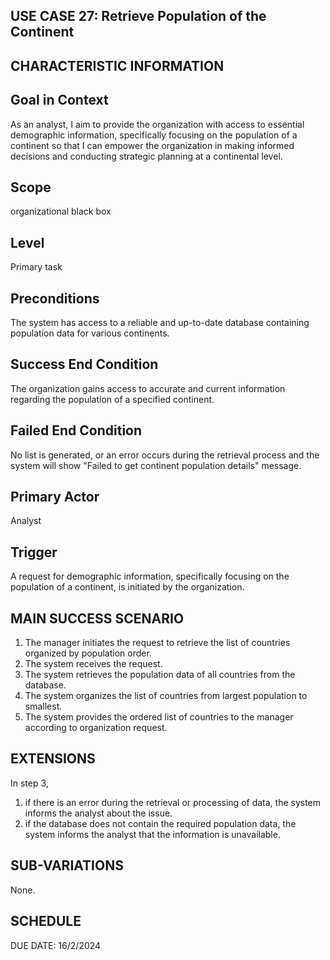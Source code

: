 USE CASE 27:  Retrieve Population of the Continent
------------------------------------------------------------------


CHARACTERISTIC INFORMATION
------------------------------------------------------------------

Goal in Context
---------------------------------

As an analyst, I aim to provide the organization with access to essential demographic information, specifically focusing on the population of a continent so that I can empower the organization in making informed decisions and conducting strategic planning at a continental level.


Scope
---------------------------------

organizational black box


Level
---------------------------------

Primary task


Preconditions
---------------------------------

The system has access to a reliable and up-to-date database containing population data for various continents.

Success End Condition
---------------------------------

The organization gains access to accurate and current information regarding the population of a specified continent.


Failed End Condition
---------------------------------

No list is generated, or an error occurs during the retrieval process and the system will show "Failed to get continent population details" message.


Primary Actor
---------------------------------

Analyst


Trigger
---------------------------------

A request for demographic information, specifically focusing on the population of a continent, is initiated by the organization.


MAIN SUCCESS SCENARIO
---------------------------------

1. The manager initiates the request to retrieve the list of countries organized by population order.
2. The system receives the request.
3. The system retrieves the population data of all countries from the database.
4. The system organizes the list of countries from largest population to smallest.
5. The system provides the ordered list of countries to the manager according to organization request. 


EXTENSIONS
---------------------------------

In step 3,

1. if there is an error during the retrieval or processing of data, the system informs the analyst about the issue.
2. if the database does not contain the required population data, the system informs the analyst that the information is unavailable.

SUB-VARIATIONS
---------------------------------

None.


SCHEDULE
---------------------------------

DUE DATE: 16/2/2024
